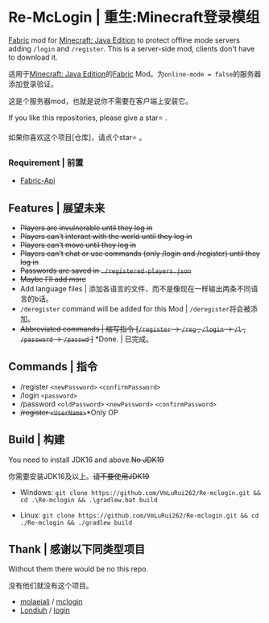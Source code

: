 # Re-McLogin | 重生:Minecraft登录模组
[Fabric](https://fabricmc.net/) mod for [Minecraft: Java Edition](https://www.minecraft.net/) to protect offline mode servers adding `/login` and `/register`. This is a server-side mod, clients don't have to download it.

适用于[Minecraft: Java Edition](https://www.minecraft.net/)的[Fabric](https://fabricmc.net/) Mod。为`online-mode = false`的服务器添加登录验证。

这是个服务器mod，也就是说你不需要在客户端上安装它。

If you like this repositories, please give a star⭐️ .

如果你喜欢这个项目[仓库]，请点个star⭐️ 。

###  Requirement | 前置

- [Fabric-Api](https://minecraft.curseforge.com/projects/fabric/)

## Features | 展望未来
- ~~Players are invulnerable until they log in~~
- ~~Players can't interact with the world until they log in~~
- ~~Players can't move until they log in~~
- ~~Players can't chat or use commands (only /login and /register) until they log in~~
- ~~Passwords are saved in `./registered-players.json`~~
- ~~Maybe I'll add more~~
- Add language files | 添加各语言的文件，而不是像现在一样输出两条不同语言的b话。
- `/deregister` command will be added for this Mod | `/deregister`将会被添加。
- ~~Abbreviated commands | 缩写指令 [`/register` -> `/reg` , `/login` -> `/l` , `/password` -> `/passwd` ]~~ *Done. | 已完成。
## Commands | 指令
- /register `<newPassword>` `<confirmPassword>`
- /login `<password>`
- /password `<oldPassword>` `<newPassword>` `<confirmPassword>`
- ~~/register `<UserName>`~~*Only OP
## Build | 构建
You need to install JDK16 and above.~~No JDK19~~

你需要安装JDK16及以上。~~请不要使用JDK19~~

- Windows: `git clone https://github.com/VmLuRui262/Re-mclogin.git && cd .\Re-mclogin && .\gradlew.bat build`

- Linux: `git clone https://github.com/VmLuRui262/Re-mclogin.git && cd ./Re-mclogin && ./gradlew build`
## Thank | 感谢以下同类型项目
Without them there would be no  this repo.

没有他们就没有这个项目。

- [molaeiali](https://github.com/molaeiali) / [mclogin](https://github.com/molaeiali/mclogin)
- [Londiuh](https://github.com/Londiuh) / [login](https://github.com/Londiuh/login)